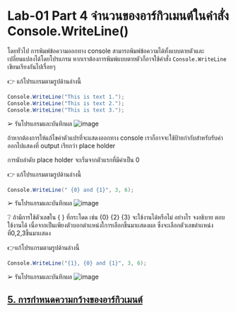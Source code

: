 # Lab-01 Part 4 จำนวนของอาร์กิวเมนต์ในคำสั่ง Console.WriteLine()

โดยทั่วไป การพิมพ์ข้อความออกทาง console สามารถพิมพ์ข้อความได้ทั้งแบบตายตัวและเปลี่ยนแปลงได้โดยโปรแกรม หากเราต้องการพิมพ์แบบตายตัวก็อาจใช้คำสั่ง `Console.WriteLine` เขียนเรียงกันไปเรื่อยๆ 

👉 แก้โปรแกรมตามรูปด้านล่างนี้

```csharp
Console.WriteLine("This is text 1.");
Console.WriteLine("This is text 2.");
Console.WriteLine("This is text 3.");
```

➢ รันโปรแกรมและบันทึกผล
![image](https://github.com/ThanchiraCharakhon099/03376836-OOP-2566-Lab-01/assets/144195708/144af4e4-d2c3-4cb3-bf85-2607c25074f3)


ถ้าหากต้องการให้แก้ไขค่าตัวแปรที่จะแสดงออกทาง console เราก็อาจจะใช้ป้ายกำกับสำหรับรับค่าออกไปแสดงที่ output เรียกว่า place holder

การนับลำดับ place holder จะเริ่มจากตัวแรกที่มีค่าเป็น 0

👉 แก้โปรแกรมตามรูปด้านล่างนี้

```csharp
Console.WriteLine(" {0} and {1}", 3, 6);
```

➢ รันโปรแกรมและบันทึกผล
![image](https://github.com/ThanchiraCharakhon099/03376836-OOP-2566-Lab-01/assets/144195708/e5efc646-fee8-42f8-ad13-588604813715)


❔ ถ้ามีการใช้ตัวเลขใน { } ที่กระโดด เช่น {0} {2} {3} จะใช้งานได้หรือไม่ อย่างไร จงอธิบาย
ตอบ ใช้งานได้ เนื่อจากเป็นเพียงตัวบอกตำเเหน่งใการเลือกขึ้นมาเเสดงผล ซึ่งจะเลือกตัวเลขตำเเหน่งที่0,2,3ขึ้นมาเเสดง

👉แก้โปรแกรมตามรูปด้านล่างนี้

```csharp
Console.WriteLine("{1}, {0} and {1}", 3, 6);
```

➢ รันโปรแกรมและบันทึกผล
![image](https://github.com/ThanchiraCharakhon099/03376836-OOP-2566-Lab-01/assets/144195708/4a366f3c-8587-441a-bb93-7be2b54d9b01)

 
## [5. การกำหนดความกว้างของอาร์กิวเมนต์](./Lab-01-part-5-7.md)
